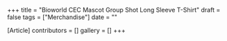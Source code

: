 +++
title = "Bioworld CEC Mascot Group Shot Long Sleeve T-Shirt"
draft = false
tags = ["Merchandise"]
date = ""

[Article]
contributors = []
gallery = []
+++